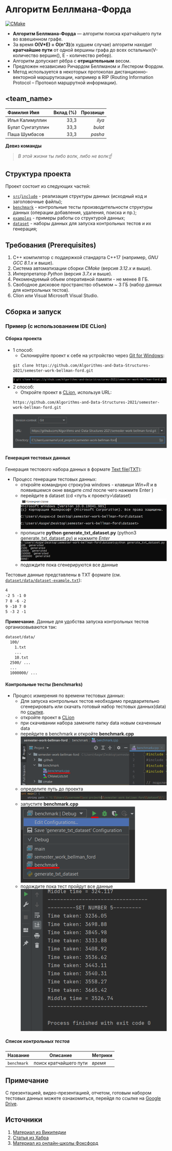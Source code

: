 # Алгоритм Беллмана-Форда

[![CMake](https://github.com/Algorithms-and-Data-Structures-2021/semester-work-bellman-ford/actions/workflows/cmake.yml/badge.svg)](https://github.com/Algorithms-and-Data-Structures-2021/semester-work-bellman-ford/actions/workflows/cmake.yml)


- **Алгоритм Беллмана-Форда** — алгоритм поиска кратчайшего пути во взвешенном графе.
- За время **O(V*E) = O(n^3)**(в худшем случае) алгоритм находит **кратчайшие пути** от одной вершины графа до всех остальных(V- количество вершин(), E - количество ребер).
- Алгоритм допускает рёбра с **отрицательным** весом.
- Предложен независимо Ричардом Беллманом и Лестером Фордом.
- Метод используется в некоторых протоколах дистанционно-векторной маршрутизации, например в RIP (Routing Information Protocol – Протокол маршрутной информации).

## <team_name>

| Фамилия Имя   | Вклад (%) | Прозвище              |
| :---          |   ---:    |  ---:                 |
| Илья Калимуллин   | 33,3        |  _ilya_               |
| Булат Сунгатуллин   | 33,3        |  _bulat_ |
| Паша Шумбасов   | 33,3        |  _pasha_         |

**Девиз команды**
> _В этой жизни ты либо волк, либо не волк☝_

## Структура проекта

Проект состоит из следующих частей:

- [`src`](src)/[`include`](include) - реализация структуры данных (исходный код и заголовочные файлы);
- [`benchmark`](benchmark) - контрольные тесты производительности структуры данных (операции добавления, удаления,
  поиска и пр.);
- [`examples`](examples) - примеры работы со структурой данных;
- [`dataset`](dataset) - наборы данных для запуска контрольных тестов и их генерация;

## Требования (Prerequisites)

1. С++ компилятор c поддержкой стандарта C++17 (например, _GNU GCC 8.1.x_ и выше).
2. Система автоматизации сборки _CMake_ (версия _3.12.x_ и выше).
3. Интерпретатор _Python_ (версия _3.7.x_ и выше).
4. Рекомендуемый объем оперативной памяти - не менее 8 ГБ.
5. Свободное дисковое пространство объемом ~ 3 ГБ (набор данных для контрольных тестов).
6. Clion или Visual Microsoft Visual Studio.

## Сборка и запуск

### Пример (с использованием IDE CLion)

#### Сборка проекта

- 1 способ:
  - Склонируйте проект к себе на устройство через [Git for Windows](https://gitforwindows.org/):
  ```shell
  git clone https://github.com/Algorithms-and-Data-Structures-2021/semester-work-bellman-ford.git
  ```
    ![picture](img/git_clone_1.png)
- 2 способ:
  - Откройте проект в [CLion](https://www.jetbrains.com/ru-ru/clion/), используя URL:
  ```shell
  https://github.com/Algorithms-and-Data-Structures-2021/semester-work-bellman-ford.git
  ```
    ![picture](img/git_clone_2.png)

#### Генерация тестовых данных

Генерация тестового набора данных в
формате [Text file(TXT)](https://en.wikipedia.org/wiki/Text_file):

- Процесс генерации тестовых данных:
  - откройте командную строку(на windows - клавиши *Win+R* и в появившемся окне введите *cmd* после чего нажмите Enter )
  - перейдите в dataset (cd <путь к проекту>\dataset) 
  ![picture](img/path_to_dataset.png)
  - пропишите **python generate_txt_dataset.py** (python3 generate_txt_dataset.py) и нажмите *Enter*
  ![picture](img/run_generation.png)
  - подождите пока сгенерируются все данные  

Тестовые данные представлены в TXT формате (см.
[`dataset/data/dataset-example.txt`](dataset/data/dataset-example.txt)):

```txt
4
-2 5 -1 0
7 8 -6 -2
9 -10 7 0
5 -3 2 -1
```

**Примечание**. Данные для удобства запуска контрольных тестов организовываются так:

```shell
dataset/data/
  100/
    1.txt
    ...
    10.txt
  2500/ ...
  ...
  1000000/ ...
``` 

#### Контрольные тесты (benchmarks)

- Процесс измерения по времени тестовых данных:
  - Для запуска контрольных тестов необходимо предварительно сгенерировать или скачать готовый набор тестовых данных(data) по [ссылке](https://drive.google.com/drive/folders/1W3m0elMq0heuOrXoonPwX7AwhUVgMf-9).
  - откройте проект в [CLion](https://www.jetbrains.com/ru-ru/clion/)  
  - при скачивании набора замените папку data новым скаченным data  
  - перейдите в benchmark и откройте **benchmark.cpp**  
  ![picture](img/open_benchmark.png)
  - определите путь до проекта  
  ![picture](img/path_to_project.png) 
  - запустите **benchmark.cpp**  
  ![picture](img/run_benchmark.png)
  - подождите пока тест пройдут все данные  
  ![picture](img/finish_benchmark.png)


##### Список контрольных тестов

| Название                  | Описание                                | Метрики         |
| :---                      | ---                                     | :---            |
| `benchmark`               | поиск кратчайшего пути                  | _время_         |


## Примечание  
С презентацией, видео-презентацией, отчетом, готовым набором тестовых данных можете ознакомиться, перейдя по ссылке на [Google Drive](https://drive.google.com/drive/folders/1PiHIfe6X6QVGhk4UvzKDSthmIEz3wM4r). 

## Источники

1. [Материал из Википедии](https://ru.wikipedia.org/wiki/%D0%90%D0%BB%D0%B3%D0%BE%D1%80%D0%B8%D1%82%D0%BC_%D0%91%D0%B5%D0%BB%D0%BB%D0%BC%D0%B0%D0%BD%D0%B0_%E2%80%94_%D0%A4%D0%BE%D1%80%D0%B4%D0%B0#:~:text=%D0%B0%D0%BB%D0%B3%D0%BE%D1%80%D0%B8%D1%82%D0%BC%20%D0%BD%D0%B0%D1%85%D0%BE%D0%B4%D0%B8%D1%82%20%D0%BA%D1%80%D0%B0%D1%82%D1%87%D0%B0%D0%B9%D1%88%D0%B8%D0%B5%20%D0%BF%D1%83%D1%82%D0%B8%20%D0%BE%D1%82,%D0%A0%D0%B8%D1%87%D0%B0%D1%80%D0%B4%D0%BE%D0%BC%20%D0%91%D0%B5%D0%BB%D0%BB%D0%BC%D0%B0%D0%BD%D0%BE%D0%BC%20%D0%B8%20%D0%9B%D0%B5%D1%81%D1%82%D0%B5%D1%80%D0%BE%D0%BC%20%D0%A4%D0%BE%D1%80%D0%B4%D0%BE%D0%BC.)
2. [Статья из Хабра](https://habr.com/ru/company/otus/blog/484382/)
3. [Материал из онлайн-школы Фоксфорд](https://foxford.ru/wiki/informatika/algoritm-forda-bellmana)
